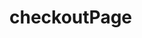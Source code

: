 # checkoutPage

<!-- Since i'm working with Paystack, the card details themselves aren’t entered directly in my form, Paystack will handle that securely. -->
 
